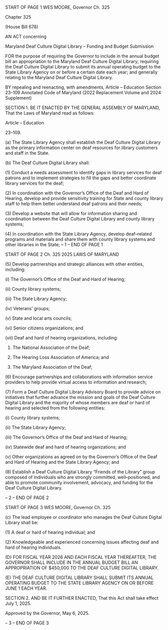 START OF PAGE 1
WES MOORE, Governor Ch. 325

Chapter 325

(House Bill 678)

AN ACT concerning

Maryland Deaf Culture Digital Library – Funding and Budget Submission

FOR the purpose of requiring the Governor to include in the annual budget bill an
appropriation to the Maryland Deaf Culture Digital Library; requiring the Deaf
Culture Digital Library to submit its annual operating budget to the State Library
Agency on or before a certain date each year; and generally relating to the Maryland
Deaf Culture Digital Library.

BY repealing and reenacting, with amendments,
Article – Education
Section 23–109
Annotated Code of Maryland
(2022 Replacement Volume and 2024 Supplement)

SECTION 1. BE IT ENACTED BY THE GENERAL ASSEMBLY OF MARYLAND,
That the Laws of Maryland read as follows:

Article – Education

23–109.

(a) The State Library Agency shall establish the Deaf Culture Digital Library as
the primary information center on deaf resources for library customers and staff in the
State.

(b) The Deaf Culture Digital Library shall:

(1) Conduct a needs assessment to identify gaps in library services for deaf
patrons and to implement strategies to fill the gaps and better coordinate library services
for the deaf;

(2) In coordination with the Governor’s Office of the Deaf and Hard of
Hearing, develop and provide sensitivity training for State and county library staff to help
them better understand deaf patrons and their needs;

(3) Develop a website that will allow for information sharing and
coordination between the Deaf Culture Digital Library and county library systems;

(4) In coordination with the State Library Agency, develop deaf–related
programs and materials and share them with county library systems and other libraries in
the State;
– 1 –
END OF PAGE 1

START OF PAGE 2
Ch. 325 2025 LAWS OF MARYLAND

(5) Develop partnerships and strategic alliances with other entities,
including:

(i) The Governor’s Office of the Deaf and Hard of Hearing;

(ii) County library systems;

(iii) The State Library Agency;

(iv) Veterans’ groups;

(v) State and local arts councils;

(vi) Senior citizens organizations; and

(vii) Deaf and hard of hearing organizations, including:

1. The National Association of the Deaf;

2. The Hearing Loss Association of America; and

3. The Maryland Association of the Deaf;

(6) Encourage partnerships and collaborations with information service
providers to help provide virtual access to information and research;

(7) Form a Deaf Culture Digital Library Advisory Board to provide advice
on initiatives that further advance the mission and goals of the Deaf Culture Digital
Library and the majority of whose members are deaf or hard of hearing and selected from
the following entities:

(i) County library systems;

(ii) The State Library Agency;

(iii) The Governor’s Office of the Deaf and Hard of Hearing;

(iv) Statewide deaf and hard of hearing organizations; and

(v) Other organizations as agreed on by the Governor’s Office of the
Deaf and Hard of Hearing and the State Library Agency; and

(8) Establish a Deaf Culture Digital Library “Friends of the Library” group
composed of individuals who are strongly committed, well–positioned, and able to promote
community involvement, advocacy, and funding for the Deaf Culture Digital Library.

– 2 –
END OF PAGE 2

START OF PAGE 3
WES MOORE, Governor Ch. 325

(c) The lead employee or coordinator who manages the Deaf Culture Digital
Library shall be:

(1) A deaf or hard of hearing individual; and

(2) Knowledgeable and experienced concerning issues affecting deaf and
hard of hearing individuals.

(D) FOR FISCAL YEAR 2026 AND EACH FISCAL YEAR THEREAFTER, THE
GOVERNOR SHALL INCLUDE IN THE ANNUAL BUDGET BILL AN APPROPRIATION OF
$450,000 TO THE DEAF CULTURE DIGITAL LIBRARY.

(E) THE DEAF CULTURE DIGITAL LIBRARY SHALL SUBMIT ITS ANNUAL
OPERATING BUDGET TO THE STATE LIBRARY AGENCY ON OR BEFORE JUNE 1 EACH
YEAR.

SECTION 2. AND BE IT FURTHER ENACTED, That this Act shall take effect July
1, 2025.

Approved by the Governor, May 6, 2025.

– 3 –
END OF PAGE 3
